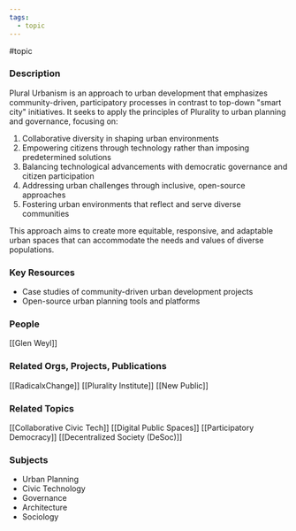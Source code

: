 ```yaml
---
tags:
  - topic
---
```

#topic

### Description
Plural Urbanism is an approach to urban development that emphasizes community-driven, participatory processes in contrast to top-down "smart city" initiatives. It seeks to apply the principles of Plurality to urban planning and governance, focusing on:

1. Collaborative diversity in shaping urban environments
2. Empowering citizens through technology rather than imposing predetermined solutions
3. Balancing technological advancements with democratic governance and citizen participation
4. Addressing urban challenges through inclusive, open-source approaches
5. Fostering urban environments that reflect and serve diverse communities

This approach aims to create more equitable, responsive, and adaptable urban spaces that can accommodate the needs and values of diverse populations.

### Key Resources
- Case studies of community-driven urban development projects
- Open-source urban planning tools and platforms

### People
[[Glen Weyl]]

### Related Orgs, Projects, Publications
[[RadicalxChange]]
[[Plurality Institute]]
[[New Public]]

### Related Topics
[[Collaborative Civic Tech]]
[[Digital Public Spaces]]
[[Participatory Democracy]]
[[Decentralized Society (DeSoc)]]

### Subjects
- Urban Planning
- Civic Technology
- Governance
- Architecture
- Sociology